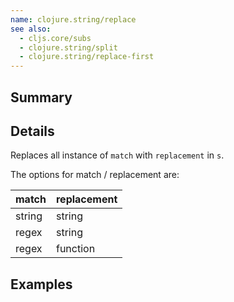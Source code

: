 ```yaml
---
name: clojure.string/replace
see also:
  - cljs.core/subs
  - clojure.string/split
  - clojure.string/replace-first
---
```


## Summary

## Details

Replaces all instance of `match` with `replacement` in `s`.

The options for match / replacement are:

| match  | replacement |
|--------|-------------|
| string | string      |
| regex  | string      |
| regex  | function    |

## Examples
